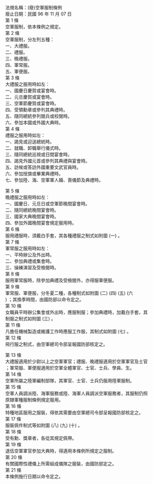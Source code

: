 法規名稱：(廢)空軍服制條例  
廢止日期：民國 96 年 11 月 07 日  
第 1 條  
空軍服制，依本條例之規定。  
第 2 條  
空軍服制，分左列五種：  
一、大禮服。  
二、禮服。  
三、晚禮服。  
四、軍常服。  
五、軍便服。  
第 3 條  
大禮服之服用時如左：  
一、國慶日慶賀或宴會時。  
二、元旦慶賀或宴會時。  
三、空軍節慶賀或宴會時。  
四、受領勳章或參列其典禮時。  
五、隨同總統參列閱兵或校閱時。  
六、參加本國或外國大典時。  
第 4 條  
禮服之服用時如左：  
一、謁見或迎送總統時。  
二、就職、卸職舉行儀式時。  
三、隨同總統巡視或日間宴會時。  
四、謁見外國元首或參列其典禮與宴會時。  
五、訪候或答訪外國重要文武官員時。  
六、參加授旗或畢業典禮時。  
七、參加陸、海、空軍軍人婚、喪儀節及典禮時。  


第 5 條  
晚禮服之服用時如左：  
一、國慶日、元旦日或空軍節晚間宴會時。  
二、隨同總統晚間宴會時。  
三、國家大典晚間宴會時。  
四、參加外國晚間宴會規定服用時。  
第 6 條  
服用禮服時，須戴白手套，其各種禮服之制式如附圖 (一) 。  
第 7 條  
軍常服之服用時如左：  
一、平時辦公及外出時。  
二、參加典禮或集會時。  
三、操練演習及受檢閱時。  
第 8 條  
服用軍常服時，除參加典禮及受檢閱外，亦得服軍便服。  
第 9 條  
軍常服、軍便服，分冬夏二種，各種制式如附圖 (二) (四) (五) (六  
) ；其換季時間，由國防部以命令定之。  
第 10 條  
女職員平時辦公集會或外出時，應服制服；參加典禮時，加戴白手套，其  
制服之制式如附圖 (三) 。  
第 11 條  
凡擔任機械製造或維護工作時應服工作服，其制式如附圖 (七) 。  
第 12 條  
飛行服之制式，由空軍總司令部呈報國防部核定之。  


第 13 條  
大禮服適用於少尉以上之空軍軍官；禮服、晚禮服適用於空軍軍官及士官  
；軍常服、軍便服適用於空軍全體軍官、士官、士兵、學員、生。  
第 14 條  
空軍所屬之陸軍編制部隊，其軍官、士官、士兵仍服用陸軍服制。  
第 15 條  
空軍人員調派陸、海軍服務或陸、海軍人員調派空軍服務者，其服制仍照  
原隸軍種服制條例規定服用。  
第 16 條  
特種地區服用之服裝，得依其需要由空軍總司令部呈報國防部核定之。  
第 17 條  
服裝佩件制式等如附圖 (八) (九) (十) 。  
第 18 條  
受有勳、獎章者，各從其規定佩帶。  
第 19 條  
退伍空軍軍官參加大典時，得適用本條例所規定之服制。  
第 20 條  
有關國際性禮儀上所需組成儀隊之服裝，由國防部定之。  
第 21 條  
本條例施行日期以命令定之。  


